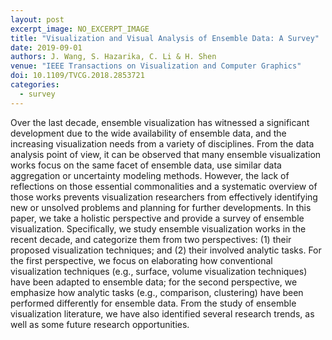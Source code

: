 ```yaml
---
layout: post
excerpt_image: NO_EXCERPT_IMAGE
title: "Visualization and Visual Analysis of Ensemble Data: A Survey"
date: 2019-09-01
authors: J. Wang, S. Hazarika, C. Li & H. Shen
venue: "IEEE Transactions on Visualization and Computer Graphics"
doi: 10.1109/TVCG.2018.2853721
categories:
  - survey
---
```

Over the last decade, ensemble visualization has witnessed a significant development due to the wide availability of ensemble data, and the increasing visualization needs from a variety of disciplines. From the data analysis point of view, it can be observed that many ensemble visualization works focus on the same facet of ensemble data, use similar data aggregation or uncertainty modeling methods. However, the lack of reflections on those essential commonalities and a systematic overview of those works prevents visualization researchers from effectively identifying new or unsolved problems and planning for further developments. In this paper, we take a holistic perspective and provide a survey of ensemble visualization. Specifically, we study ensemble visualization works in the recent decade, and categorize them from two perspectives: (1) their proposed visualization techniques; and (2) their involved analytic tasks. For the first perspective, we focus on elaborating how conventional visualization techniques (e.g., surface, volume visualization techniques) have been adapted to ensemble data; for the second perspective, we emphasize how analytic tasks (e.g., comparison, clustering) have been performed differently for ensemble data. From the study of ensemble visualization literature, we have also identified several research trends, as well as some future research opportunities.
